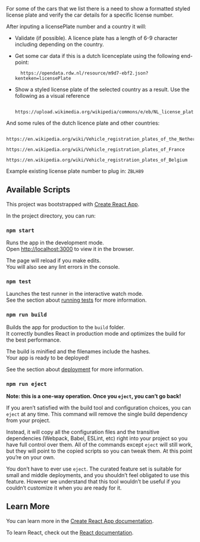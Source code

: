 For some of the cars that we list there is a need to show a formatted styled license plate and verify the car details for a specific license number.

After inputing a licensePlate number and a country it will:

- Validate (if possible).  A licence plate has a length of 6-9 character including depending on the country.
- Get some car data if this is a dutch licenceplate using the following end-point:

		https://opendata.rdw.nl/resource/m9d7-ebf2.json?kenteken=licensePlate

- Show a styled license plate of the selected country as a result.  Use the following as a visual reference 

		https://upload.wikimedia.org/wikipedia/commons/e/eb/NL_license_plate.jpg

And some rules of the dutch licence plate and other countries:

		https://en.wikipedia.org/wiki/Vehicle_registration_plates_of_the_Netherlands
		https://en.wikipedia.org/wiki/Vehicle_registration_plates_of_France
		https://en.wikipedia.org/wiki/Vehicle_registration_plates_of_Belgium

Example existing license plate number to plug in: `ZBLH89`

## Available Scripts

This project was bootstrapped with [Create React App](https://github.com/facebook/create-react-app).

In the project directory, you can run:

### `npm start`

Runs the app in the development mode.<br>
Open [http://localhost:3000](http://localhost:3000) to view it in the browser.

The page will reload if you make edits.<br>
You will also see any lint errors in the console.

### `npm test`

Launches the test runner in the interactive watch mode.<br>
See the section about [running tests](https://facebook.github.io/create-react-app/docs/running-tests) for more information.

### `npm run build`

Builds the app for production to the `build` folder.<br>
It correctly bundles React in production mode and optimizes the build for the best performance.

The build is minified and the filenames include the hashes.<br>
Your app is ready to be deployed!

See the section about [deployment](https://facebook.github.io/create-react-app/docs/deployment) for more information.

### `npm run eject`

**Note: this is a one-way operation. Once you `eject`, you can’t go back!**

If you aren’t satisfied with the build tool and configuration choices, you can `eject` at any time. This command will remove the single build dependency from your project.

Instead, it will copy all the configuration files and the transitive dependencies (Webpack, Babel, ESLint, etc) right into your project so you have full control over them. All of the commands except `eject` will still work, but they will point to the copied scripts so you can tweak them. At this point you’re on your own.

You don’t have to ever use `eject`. The curated feature set is suitable for small and middle deployments, and you shouldn’t feel obligated to use this feature. However we understand that this tool wouldn’t be useful if you couldn’t customize it when you are ready for it.

## Learn More

You can learn more in the [Create React App documentation](https://facebook.github.io/create-react-app/docs/getting-started).

To learn React, check out the [React documentation](https://reactjs.org/).
